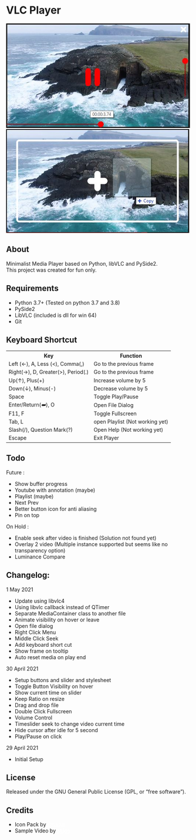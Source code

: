 # <b>VLC Player</b>

<img src="./preview.jpg" alt="Preview">
<img src="./drop.jpg" alt="Preview"><br>

## <b>About</b>
<p>Minimalist Media Player based on Python, libVLC and PySide2. <br>
This project was created for fun only.</p>

## <b>Requirements</b>
- Python 3.7+ (Tested on python 3.7 and 3.8)
- PySide2
- LibVLC (included is dll for win 64)
- Git

## <b>Keyboard Shortcut</b>
<table>
    <tr>
        <th>Key</th>
        <th>Function</th>
    </tr>
    <tr>
        <td>Left (←), A, Less (<), Comma(,)</td>
        <td>Go to the previous frame</td>
    </tr>
    <tr>
        <td>Right(→), D, Greater(>), Period(.)</td>
        <td>Go to the previous frame</td>
    </tr>
    <tr>
        <td>Up(↑), Plus(+)</td>
        <td>Increase volume by 5</td>
    </tr>
    <tr>
        <td>Down(↓), Minus(-)</td>
        <td>Decrease volume by 5</td>
    </tr>
    <tr>
        <td>Space</td>
        <td>Toggle Play/Pause</td>
    </tr>
    <tr>
        <td>Enter/Return(⮨), O</td>
        <td>Open File Dialog</td>
    </tr>
    <tr>
        <td>F11, F</td>
        <td>Toggle Fullscreen</td>
    </tr>
    <tr>
        <td>Tab, L</td>
        <td>open Playlist (Not working yet)</td>
    </tr>
    <tr>
        <td>Slash(/), Question Mark(?)</td>
        <td>Open Help (Not working yet)</td>
    </tr>
    <tr>
        <td>Escape</td>
        <td>Exit Player</td>
    </tr>
</table>

## <b>Todo</b>
Future :
- Show buffer progress 
- Youtube with annotation (maybe)
- Playlist (maybe)
- Next Prev
- Better button icon for anti aliasing
- Pin on top

On Hold :
- Enable seek after video is finished (Solution not found yet)
- Overlay 2 video (Multiple instance supported but seems like no transparency option)
- Luminance Compare

## <b>Changelog:</b>
1 May 2021
- Update using libvlc4
- Using libvlc callback instead of QTimer
- Separate MediaContainer class to another file
- Animate visibility on hover or leave
- Open file dialog
- Right Click Menu
- Middle Click Seek
- Add keyboard short cut
- Show frame on tooltip
- Auto reset media on play end

30 April 2021
- Setup buttons and slider and stylesheet
- Toggle Button Visibility on hover
- Show current time on slider
- Keep Ratio on resize
- Drag and drop file
- Double Click Fullscreen
- Volume Control
- Timeslider seek to change video current time
- Hide cursor after idle for 5 second
- Play/Pause on click

29 April 2021
- Initial Setup

## <b>License</b>

Released under the GNU General Public License (GPL, or “free software”).

## Credits
- Icon Pack by <a href="https://www.flaticon.com/packs/music-player-icons?k=1619703368307" style="color: White;">Chanut</a>
- Sample Video by <a href="https://www.pexels.com/video/waves-crashing-on-rocks-2155942/" style="color: White;">Miles</a>